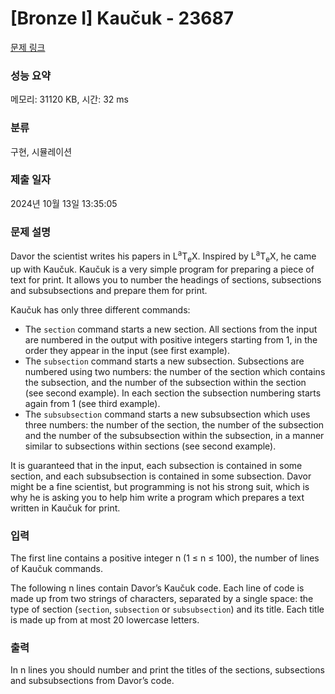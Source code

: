 # [Bronze I] Kaučuk - 23687 

[문제 링크](https://www.acmicpc.net/problem/23687) 

### 성능 요약

메모리: 31120 KB, 시간: 32 ms

### 분류

구현, 시뮬레이션

### 제출 일자

2024년 10월 13일 13:35:05

### 문제 설명

<p>Davor the scientist writes his papers in <span class="latex">L<sup>a</sup>T<sub>e</sub>X</span>. Inspired by <span class="latex">L<sup>a</sup>T<sub>e</sub>X</span>, he came up with Kaučuk. Kaučuk is a very simple program for preparing a piece of text for print. It allows you to number the headings of sections, subsections and subsubsections and prepare them for print.</p>

<p>Kaučuk has only three different commands:</p>

<ul>
	<li>The <code>section</code> command starts a new section. All sections from the input are numbered in the output with positive integers starting from 1, in the order they appear in the input (see first example).</li>
	<li>The <code>subsection</code> command starts a new subsection. Subsections are numbered using two numbers: the number of the section which contains the subsection, and the number of the subsection within the section (see second example). In each section the subsection numbering starts again from 1 (see third example).</li>
	<li>The <code>subsubsection</code> command starts a new subsubsection which uses three numbers: the number of the section, the number of the subsection and the number of the subsubsection within the subsection, in a manner similar to subsections within sections (see second example).</li>
</ul>

<p>It is guaranteed that in the input, each subsection is contained in some section, and each subsubsection is contained in some subsection. Davor might be a fine scientist, but programming is not his strong suit, which is why he is asking you to help him write a program which prepares a text written in Kaučuk for print.</p>

### 입력 

 <p>The first line contains a positive integer n (1 ≤ n ≤ 100), the number of lines of Kaučuk commands.</p>

<p>The following n lines contain Davor’s Kaučuk code. Each line of code is made up from two strings of characters, separated by a single space: the type of section (<code>section</code>, <code>subsection</code> or <code>subsubsection</code>) and its title. Each title is made up from at most 20 lowercase letters.</p>

### 출력 

 <p>In n lines you should number and print the titles of the sections, subsections and subsubsections from Davor’s code.</p>

